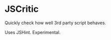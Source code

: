 JSCritic
============

Quickly check how well 3rd party script behaves.

Uses JSHint. Experimental.
